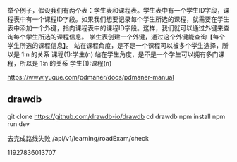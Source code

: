 


举个例子，假设我们有两个表：学生表和课程表。学生表中有一个学生ID字段，课程表中有一个课程ID字段。如果我们想要记录每个学生所选的课程，就需要在学生表中添加一个外键，指向课程表中的课程ID字段。这样，我们就可以通过外键来查询每个学生所选的课程信息。
学生表创建一个外键，通过这个外键能查询【每个学生所选的课程信息】。
站在课程角度，是不是一个课程可以被多个学生选择，所以是 1:n 的关系
课程(1):学生(n) 
站在学生角度，是不是一个学生可以拥有多门课程，所以是 1:n 的关系
学生(1):课程(n)


https://www.yuque.com/pdmaner/docs/pdmaner-manual



## drawdb
git clone https://github.com/drawdb-io/drawdb
cd drawdb
npm install
npm run dev



去完成路线失败
/api/v1/learning/roadExam/check

11927836013707